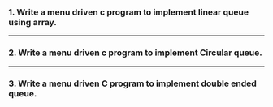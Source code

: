 ### 1. Write a menu driven c program to implement linear queue using array.

---

### 2. Write a menu driven c program to implement Circular queue.

---

### 3. Write a menu driven C program to implement double ended queue.